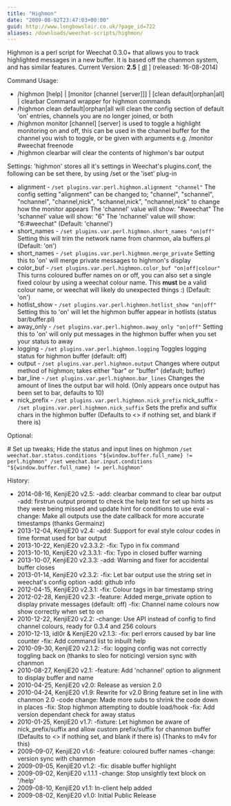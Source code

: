 ```yaml
---
title: "Highmon"
date: "2009-08-02T23:47:03+00:00"
guid: http://www.longbowslair.co.uk/?page_id=722
aliases: /downloads/weechat-scripts/highmon/
---
```


Highmon is a perl script for Weechat 0.3.0+ that allows you to track highlighted messages in a new buffer. It is based off the chanmon system, and has similar features.
Current Version: **2.5** \[ [dl](http://dl.getdropbox.com/u/501502/highmon.pl) \]
(released: 16-08-2014)

Command Usage:

- /highmon \[help\] | \[monitor \[channel \[server\]\]\] | \[clean default|orphan|all\] | clearbar
  Command wrapper for highmon commands
- /highmon clean default|orphan|all will clean the config section of default 'on' entries, channels you are no longer joined, or both
- /highmon monitor \[channel\] \[server\] is used to toggle a highlight monitoring on and off, this can be used in the channel buffer for the channel you wish to toggle, or be given with arguments e.g. /monitor #weechat freenode
- /highmon clearbar will clear the contents of highmon's bar output

Settings:
'highmon' stores all it's settings in Weechat's plugins.conf, the following can be set there, by using /set or the 'iset' plug-in

- alignment - `/set plugins.var.perl.highmon.alignment "channel"`
  The config setting "alignment" can be changed to;
  "channel", "schannel", "nchannel", "channel,nick", "schannel,nick", "nchannel,nick"
  to change how the monitor appears
  The 'channel' value will show: "#weechat"
  The 'schannel' value will show: "6"
  The 'nchannel' value will show: "6:#weechat"
  (Default: 'channel')
- short\_names - `/set plugins.var.perl.highmon.short_names "on|off"`
  Setting this will trim the network name from chanmon, ala buffers.pl
  (Default: 'on')
- short\_names - `/set plugins.var.perl.highmon.merge_private`
  Setting this to 'on' will merge private messages to highmon's display
- color\_buf - `/set plugins.var.perl.highmon.color_buf "on|off|colour"`
  This turns coloured buffer names on or off, you can also set a single fixed colour by using a weechat colour name.
  This **must** be a valid colour name, or weechat will likely do unexpected things :)
  (Default: 'on')
- hotlist\_show - `/set plugins.var.perl.highmon.hotlist_show "on|off"`
  Setting this to 'on' will let the highmon buffer appear in hotlists (status bar/buffer.pl)
- away\_only - `/set plugins.var.perl.highmon.away_only "on|off"`
  Setting this to 'on' will only put messages in the highmon buffer when you set your status to away
- logging - `/set plugins.var.perl.highmon.logging`
  Toggles logging status for highmon buffer
  (default: off)
- output - `/set plugins.var.perl.highmon.output`
  Changes where output method of highmon; takes either "bar" or "buffer"
  (default; buffer)
- bar\_line - `/set plugins.var.perl.highmon.bar_lines`
  Changes the amount of lines the output bar will hold.
  (Only appears once output has been set to bar, defaults to 10)
- nick\_prefix - `/set plugins.var.perl.highmon.nick_prefix`
  nick\_suffix - `/set plugins.var.perl.highmon.nick_suffix`
  Sets the prefix and suffix chars in the highmon buffer
  (Defaults to <> if nothing set, and blank if there is)

Optional:

\# Set up tweaks; Hide the status and input lines on highmon `/set weechat.bar.status.conditions "${window.buffer.full_name} != perl.highmon" /set weechat.bar.input.conditions "${window.buffer.full_name} != perl.highmon"`

History:

- 2014-08-16, KenjiE20
  v2.5: -add: clearbar command to clear bar output
  -add: firstrun output prompt to check the help text for set up hints as they were being missed and update hint for conditions to use eval
  -change: Make all outputs use the date callback for more accurate timestamps (thanks Germainz)
- 2013-12-04, KenjiE20
  v2.4: -add: Support for eval style colour codes in time format used for bar output
- 2013-10-22, KenjiE20
  v2.3.3.2: -fix: Typo in fix command
- 2013-10-10, KenjiE20
  v2.3.3.1: -fix: Typo in closed buffer warning
- 2013-10-07, KenjiE20
  v2.3.3: -add: Warning and fixer for accidental buffer closes
- 2013-01-14, KenjiE20
  v2.3.2: -fix: Let bar output use the string set in weechat's config option
  -add: github info
- 2012-04-15, KenjiE20
  v2.3.1: -fix: Colour tags in bar timestamp string
- 2012-02-28, KenjiE20
  v2.3: -feature: Added merge\_private option to display private messages (default: off)
  -fix: Channel name colours now show correctly when set to on
- 2010-12-22, KenjiE20
  v2.2: -change: Use API instead of config to find channel colours, ready for 0.3.4 and 256 colours
- 2010-12-13, idl0r & KenjiE20
  v2.1.3: -fix: perl errors caused by bar line counter
  -fix: Add command list to inbuilt help
- 2010-09-30, KenjiE20
  v2.1.2: -fix: logging config was not correctly toggling back on (thanks to sleo for noticing)
  version sync with chanmon
- 2010-08-27, KenjiE20
  v2.1: -feature: Add 'nchannel' option to alignment to display buffer and name
- 2010-04-25, KenjiE20
  v2.0: Release as version 2.0
- 2010-04-24, KenjiE20
  v1.9: Rewrite for v2.0
  Bring feature set in line with chanmon 2.0
  -code change: Made more subs to shrink the code down in places
  -fix: Stop highmon attempting to double load/hook
  -fix: Add version dependant check for away status
- 2010-01-25, KenjiE20
  v1.7: -fixture: Let highmon be aware of nick\_prefix/suffix and allow custom prefix/suffix for chanmon buffer
  (Defaults to <> if nothing set, and blank if there is)
  (Thanks to m4v for this)
- 2009-09-07, KenjiE20
  v1.6: -feature: coloured buffer names
  -change: version sync with chanmon
- 2009-09-05, KenjiE20
  v1.2: -fix: disable buffer highlight
- 2009-09-02, KenjiE20
  v.1.1.1 -change: Stop unsightly text block on '/help'
- 2009-08-10, KenjiE20
  v1.1: In-client help added
- 2009-08-02, KenjiE20
  v1.0: Initial Public Release
